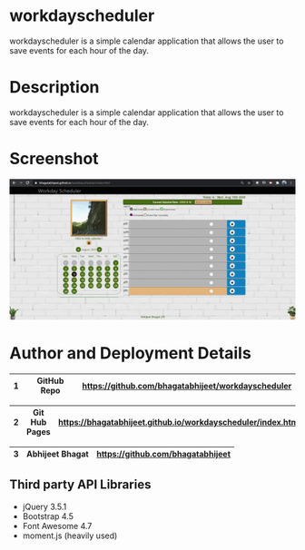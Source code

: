 # workdayscheduler
workdayscheduler is a simple calendar application that allows the user to save events for each hour of the day.

# Description
workdayscheduler is a simple calendar application that allows the user to save events for each hour of the day.

# Screenshot
![WorkdayScheduler](images/full_browser.png)

# Author and Deployment Details

| 1 | GitHub Repo  | https://github.com/bhagatabhijeet/workdayscheduler |
| ------------- | ------------- | ------------- |


| 2 | Git Hub Pages  | https://bhagatabhijeet.github.io/workdayscheduler/index.html |
| ------------- | ------------- | ------------- |

| 3 | Abhijeet Bhagat   | https://github.com/bhagatabhijeet |
| ------------- | ------------- | ------------- |


## Third party API Libraries

* jQuery 3.5.1
* Bootstrap 4.5
* Font Awesome 4.7
* moment.js (heavily used)

